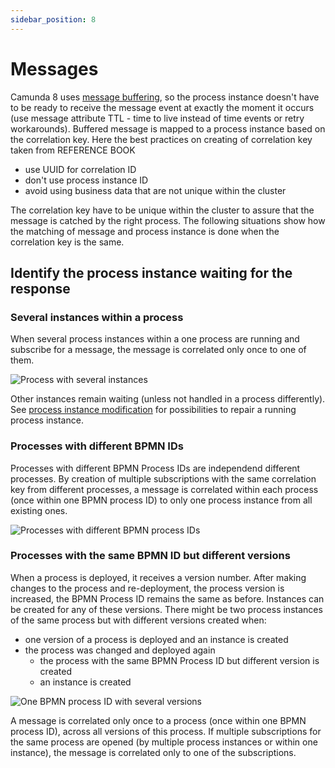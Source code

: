 ```yaml
---
sidebar_position: 8
---
```


# Messages

Camunda 8 uses [message buffering](https://docs.camunda.io/docs/components/concepts/messages/#message-buffering), so the process instance doesn't have to be ready to receive the message event at exactly the moment it occurs (use message attribute TTL - time to live instead of time events or retry workarounds). Buffered message is mapped to a process instance based on the correlation key. Here the best practices on creating of correlation key taken from REFERENCE BOOK
- use UUID for correlation ID
- don't use process instance ID
- avoid using business data that are not unique within the cluster

The correlation key have to be unique within the cluster to assure that the message is catched by the right process. The following situations show how the matching of message and process instance is done when the correlation key is the same.

## Identify the process instance waiting for the response


### Several instances within a process

When several process instances within a one process are running and subscribe for a message, the message is correlated only once to one of them.

![Process with several instances](/img/msg_oneProcessManyInstances.svg)

Other instances remain waiting (unless not handled in a process differently). See [process instance modification](https://docs.camunda.io/docs/components/concepts/process-instance-modification/) for possibilities to repair a running process instance.

### Processes with different BPMN IDs

Processes with different BPMN Process IDs are independend different processes. By creation of multiple subscriptions with the same correlation key from different processes, a message is correlated within each process (once within one BPMN process ID) to only one process instance from all existing ones.

![Processes with different BPMN process IDs](/img/msg_differentProcesses.svg)

### Processes with the same BPMN ID but different versions

When a process is deployed, it receives a version number. After making changes to the process and re-deployment, the process version is increased, the BPMN Process ID remains the same as before. Instances can be created for any of these versions. There might be two process instances of the same process but with different versions created when:

- one version of a process is deployed and an instance is created
- the process was changed and deployed again
    - the process with the same BPMN Process ID but different version is created
    - an instance is created

![One BPMN process ID with several versions](/img/msg_oneProcessManyVersions.svg)

A message is correlated only once to a process (once within one BPMN process ID), across all versions of this process. If multiple subscriptions for the same process are opened (by multiple process instances or within one instance), the message is correlated only to one of the subscriptions.
